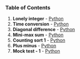 ### Table of Contents
1. __Lonely integer__ - [Python](Lonely%20Integer.py)
1. __Time conversion__ - [Python](Time%20Conversion.py)
1. __Diagonal difference__ - [Python](Diagonal%20Difference.py)
1. __Mini-max sum__ - [Python](Mini-Max%20Sum.py)
1. __Counting sort 1__ - [Python](Counting%20Sort%201.py)
1. __Plus minus__ - [Python](Plus%20Minus.py)
1. __Mock test - 1__ - [Python](Mock%20Test%20-%201.py)

